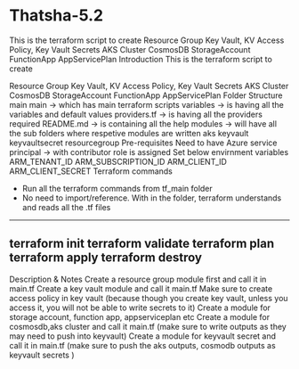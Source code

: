 # Thatsha-5.2
This is the terraform script to create  Resource Group Key Vault, KV Access Policy, Key Vault Secrets AKS Cluster CosmosDB StorageAccount FunctionApp AppServicePlan
Introduction
This is the terraform script to create

Resource Group
Key Vault,
KV Access Policy,
Key Vault Secrets
AKS Cluster
CosmosDB
StorageAccount
FunctionApp
AppServicePlan
Folder Structure
main 
    main -> which has main terraform scripts
    variables -> is having all the variables and default values
    providers.tf -> is having all the providers required
    README.md -> is containing all the help
modules  -> will have all the sub folders where respetive modules are written
    aks
    keyvault
    keyvaultsecret
    resourcegroup
Pre-requisites
Need to have Azure service principal -> with contributor role is assigned
Set below envirnment variables ARM_TENANT_ID ARM_SUBSCRIPTION_ID ARM_CLIENT_ID ARM_CLIENT_SECRET
Terraform commands
- Run all the terraform commands from tf_main folder
- No need to import/reference. With in the folder, terraform understands and reads all the .tf files
---------
terraform init
terraform validate
terraform plan
terraform apply
terraform destroy
---------
Description & Notes
Create a resource group module first and call it in main.tf
Create a key vault module and call it main.tf
Make sure to create access policy in key vault (because though you create key vault, unless you access it, you will not be able to write secrets to it)
Create a module for storage account, function app, appserviceplan etc
Create a module for cosmosdb,aks cluster and call it main.tf (make sure to write outputs as they may need to push into keyvault)
Create a module for keyvault secret and call it in main.tf (make sure to push the aks outputs, cosmodb outputs as keyvault secrets )